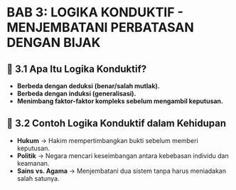 # BAB 3: LOGIKA KONDUKTIF - MENJEMBATANI PERBATASAN DENGAN BIJAK

## 📌 3.1 Apa Itu Logika Konduktif?
- **Berbeda dengan deduksi (benar/salah mutlak).**
- **Berbeda dengan induksi (generalisasi).**
- **Menimbang faktor-faktor kompleks sebelum mengambil keputusan.**

## 📌 3.2 Contoh Logika Konduktif dalam Kehidupan
- **Hukum** → Hakim mempertimbangkan bukti sebelum memberi keputusan.
- **Politik** → Negara mencari keseimbangan antara kebebasan individu dan keamanan.
- **Sains vs. Agama** → Menjembatani dua sistem tanpa harus meniadakan salah satunya.
